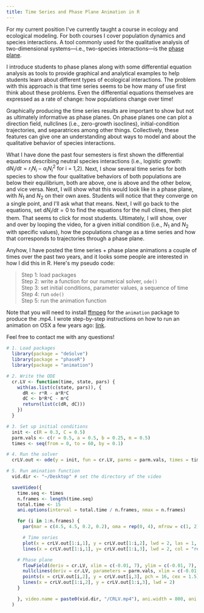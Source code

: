 ```yaml
---
title: Time Series and Phase Plane Animation in R
---
```


<script type="text/javascript" async
  src="https://cdn.mathjax.org/mathjax/latest/MathJax.js?config=TeX-MML-AM_CHTML">
</script>

For my current position I've currently taught a course in ecology and ecological modeling. For both courses I cover population dynamics and species interactions. A tool commonly used for the qualitative analysis of two-dimensional systems—i.e., two-species interactions—is the [phase plane](https://en.wikipedia.org/wiki/Phase_plane).

I introduce students to phase planes along with some differential equation analysis as tools to provide graphical and analytical examples to help students learn about different types of ecological interactions. The problem with this approach is that time series seems to be how many of use first think about these problems. Even the differential equations themselves are expressed as a rate of change: how populations change over time!

Graphically producing the time series results are important to show but not as ultimately informative as phase planes. On phase planes one can plot a direction field, nullclines (i.e., zero-growth isoclines), initial-condition trajectories, and separatrices among other things. Collectively, these features can give one an understanding about ways to model and about the qualitative behavior of species interactions.

What I have done the past four semesters is first shown the differential equations describing neutral species interactions (i.e., logistic growth: $\mathrm{d}N_i/\mathrm{d}t = r_i N_i - \alpha _i N_i^2 ~ \text{for i = 1,2}$). Next, I show several time series for both species to show the four qualitative behaviors of both populations are below their equilibrium, both are above, one is above and the other below, and vice versa. Next, I will show what this would look like in a phase plane, with $N_1$ and $N_2$ on their own axes. Students will notice that they converge on a single point, and I'll ask what that means. Next, I will go back to the equations, set $\mathrm{d}N_i/\mathrm{d}t = 0$ to find the equations for the null clines, then plot them. That seems to click for most students. Ultimately, I will show, over and over by looping the video, for a given initial condition (i.e., $N_1$ and $N_2$ with specific values), how the populations change as a time series and how that corresponds to trajectories through a phase plane.

Anyhow, I have posted the time series + phase plane animations a couple of times over the past two years, and it looks some people are interested in how I did this in R. Here's my pseudo code:
> Step 1: load packages   
> Step 2: write a function for our numerical solver, `ode()`   
> Step 3: set initial conditions, parameter values, a sequence of time   
> Step 4: run `ode()`   
> Step 5: run the animation function

Note that you will need to install [ffmpeg](https://ffmpeg.org/) for the `animation` package to produce the .mp4. I wrote step-by-step instructions on how to run an animation on OSX a few years ago: [link](http://mutualismecology.com/DynamicHexagonsInR/).

Feel free to contact me with any questions!

```r
# 1. Load packages
  library(package = "deSolve")
  library(package = "phaseR")
  library(package = "animation")

# 2. Write the ODE
  cr.LV <- function(time, state, pars) {
    with(as.list(c(state, pars)), {
      dR <- r*R - a*R*C
      dC <- b*R*C - m*C
      return(list(c(dR, dC)))		
    })
  }

# 3. Set up initial conditions
  init <- c(R = 0.3, C = 0.5)
  parm.vals <- c(r = 0.5, a = 0.5, b = 0.25, m = 0.5)
  times <- seq(from = 0, to = 60, by = 0.1)

# 4. Run the solver
  crLV.out <- ode(y = init, fun = cr.LV, parms = parm.vals, times = times)

# 5. Run amination function
  vid.dir <- "~/Desktop" # set the directory of the video

  saveVideo({
    time.seq <- times
    n.frames <- length(time.seq)
    total.time <- 15
    ani.options(interval = total.time / n.frames, nmax = n.frames)

    for (i in 1:n.frames) {
      par(mar = c(4.5, 4.5, 0.2, 0.2), oma = rep(0, 4), mfrow = c(1, 2))

      # Time series
      plot(x = crLV.out[1:i,1], y = crLV.out[1:i,2], lwd = 2, las = 1, xlab = "Time", ylab = "Density", type = "l", ylim = c(0, max(crLV.out[,c(2,3)])), xlim = c(0, max(crLV.out[,1])), col = "blue")
      lines(x = crLV.out[1:i,1], y= crLV.out[1:i,3], lwd = 2, col = "red")

    # Phase plane
      flowField(deriv = cr.LV, xlim = c(-0.01, 7), ylim = c(-0.01, 7), parameters = parm.vals, add = F, points = 20, las = 1, xaxs = "i", yaxs = "i", state.names = c("R", "C"), ylab = "Consumer", xlab = "Rersource")
      nullclines(deriv = cr.LV, parameters = parm.vals, xlim = c(-0.01, 7), ylim = c(-0.01, 7), add = T, lwd = 2, col = c("blue", "red"), add.legend = F, state.names = c("R", "C"))
      points(x = crLV.out[i,2], y = crLV.out[i,3], pch = 16, cex = 1.5)
      lines(x = crLV.out[1:i,2], y = crLV.out[1:i,3], lwd = 2)
    }

    }, video.name = paste0(vid.dir, "/CRLV.mp4"), ani.width = 800, ani.height = 400, ani.dev = function(...){png(res=100,...)}
  )
```
